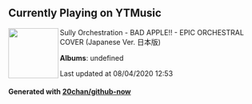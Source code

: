 ## Currently Playing on YTMusic

[<img align="left" width="100" src="https://i.ytimg.com/vi/x7VkyIBK6rU/sddefault.jpg?sqp=-oaymwEWCJADEOEBIAQqCghqEJQEGHgg6AJIWg&rs">](https://music.youtube.com/channel/UCmoIM2c1E_5dI7-ZDnFXJkQ)

Sully Orchestration - BAD APPLE!! - EPIC ORCHESTRAL COVER (Japanese Ver. 日本版)

**Albums**: undefined

Last updated at 08/04/2020 12:53

#### Generated with [20chan/github-now](https://github.com/20chan/github-now)


<!--
**20chan/20chan** is a ✨ _special_ ✨ repository because its `README.md` (this file) appears on your GitHub profile.

Here are some ideas to get you started:

- 🔭 I’m currently working on ...
- 🌱 I’m currently learning ...
- 👯 I’m looking to collaborate on ...
- 🤔 I’m looking for help with ...
- 💬 Ask me about ...
- 📫 How to reach me: ...
- 😄 Pronouns: ...
- ⚡ Fun fact: ...
-->
